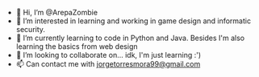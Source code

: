 - 👋 Hi, I’m @ArepaZombie
- 👀 I’m interested in learning and working in game design and informatic security.
- 🌱 I’m currently learning to code in Python and Java. Besides I'm also learning the basics from web design
- 💞️ I’m looking to collaborate on... idk, I'm just learning :')
- 📫 Can contact me with jorgetorresmora99@gmail.com

<!---
ArepaZombie/ArepaZombie is a ✨ special ✨ repository because its `README.md` (this file) appears on your GitHub profile.
You can click the Preview link to take a look at your changes.
--->
